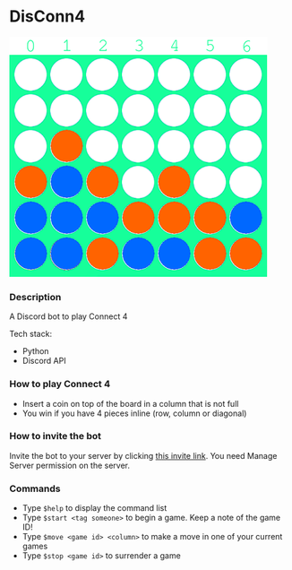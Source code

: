 # DisConn4

![](game-screenshot.png)

### Description
A Discord bot to play Connect 4

Tech stack:
* Python
* Discord API

### How to play Connect 4
* Insert a coin on top of the board in a column that is not full
* You win if you have 4 pieces inline (row, column or diagonal)

### How to invite the bot
Invite the bot to your server by clicking [this invite link](https://discord.com/api/oauth2/authorize?client_id=835869215343771688&permissions=519232&scope=bot). You need Manage Server permission on the server.

### Commands
* Type `$help` to display the command list
* Type `$start <tag someone>` to begin a game. Keep a note of the game ID!
* Type `$move <game id> <column>` to make a move in one of your current games
* Type `$stop <game id>` to surrender a game
